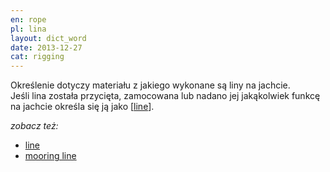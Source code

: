 ```yaml
---
en: rope
pl: lina
layout: dict_word
date: 2013-12-27
cat: rigging
---
```


Określenie dotyczy materiału z jakiego wykonane są liny na jachcie.  
Jeśli lina została przycięta, zamocowana lub nadano jej jakąkolwiek funkcę na jachcie określa się ją jako [[line](/dict/line.html)].

*zobacz też:*

* [line](/dict/line.html)
* [mooring line](/dict/mooring-line.html)